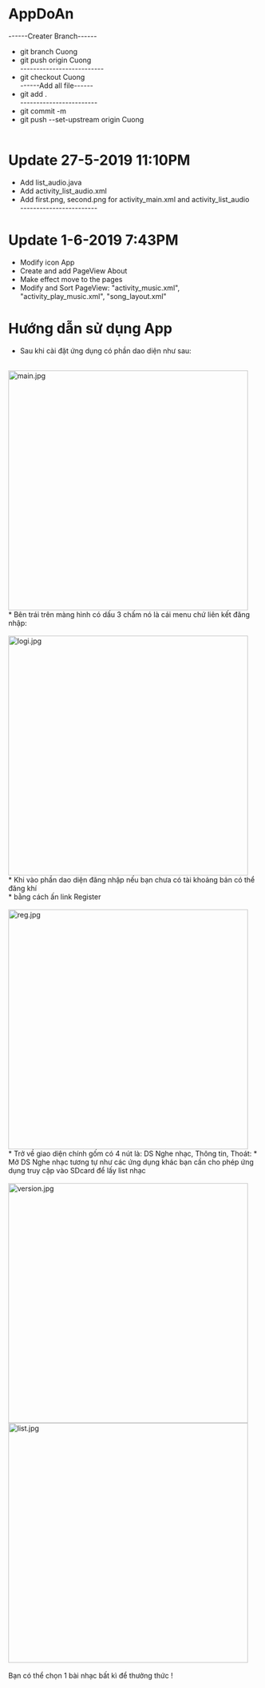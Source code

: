 # AppDoAn<br/>
------Creater Branch------<br/>
* git branch Cuong <br/>
* git push origin Cuong <br/>
--------------------------<br/>
* git checkout Cuong <br/>
------Add all file------<br/>
* git add .<br/>
------------------------<br/>
* git commit -m <comment><br/>
* git push --set-upstream origin Cuong <br/><br/>
# Update 27-5-2019 11:10PM <br/>
* Add list_audio.java <br/>
* Add activity_list_audio.xml <br/>
* Add first.png, second.png for activity_main.xml and activity_list_audio <br/>
------------------------<br/>
# Update 1-6-2019 7:43PM <br/>
* Modify icon App
* Create and add PageView About <br/>
* Make effect move to the pages <br/>
* Modify and Sort PageView: "activity_music.xml", "activity_play_music.xml", "song_layout.xml" <br/>

# Hướng dẫn sử dụng App
* Sau khi cài đặt ứng dụng có phần dao diện như sau:<br/><br/>
<img src="https://www.upsieutoc.com/images/2019/06/10/main.jpg" witdh="220" height="480" alt="main.jpg" border="0">
<br/>
* Bên trái trên màng hình có dấu 3 chấm nó là cái menu chứ liên kết đăng nhập:<br/><br/>
<img src="https://www.upsieutoc.com/images/2019/06/10/logi.jpg" witdh="220" height="480" alt="logi.jpg" border="0">
<br/>
* Khi vào phần dao diện đăng nhập nếu bạn chưa có tài khoảng bản có thể đăng khí <br/>
* bằng cách ấn link <color=green>Register</color><br/><br/>
<img src="https://www.upsieutoc.com/images/2019/06/10/reg.jpg" witdh="220" height="480" alt="reg.jpg" border="0">
<br/>
* Trở về giao diện chính gốm có 4 nút là: DS Nghe nhạc, Thông tin, Thoát:
* Mở DS Nghe nhạc tương tự như các ứng dụng khác bạn cần cho phép ứng dụng truy cập vào SDcard để lấy list nhạc<br/><br/>
<img src="https://www.upsieutoc.com/images/2019/06/10/version.jpg" witdh="220" height="480" alt="version.jpg" border="0"><br/>
<img src="https://www.upsieutoc.com/images/2019/06/10/list.jpg" witdh="220" height="480" alt="list.jpg" border="0"><br/><br/>
Bạn có thể chọn 1 bài nhạc bất kì để thưởng thức !

